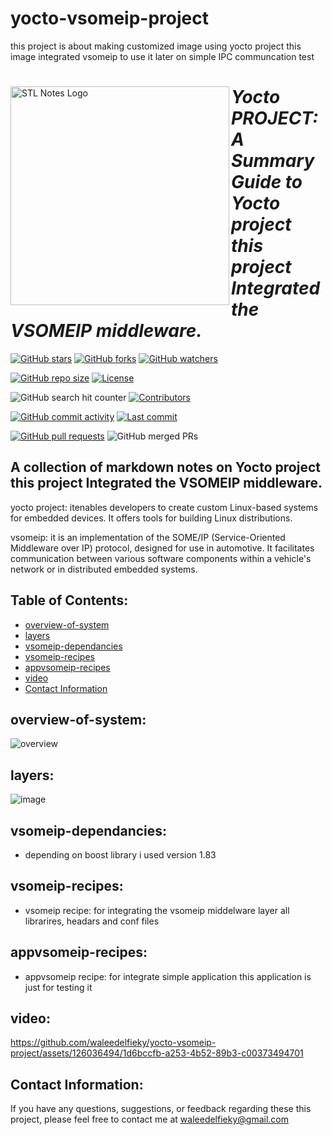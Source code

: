 # yocto-vsomeip-project
this project is about making customized image using yocto project this image integrated vsomeip to use it later on simple IPC communcation test 
<div>
<img align="left" src="https://github.com/waleedelfieky/yocto-vsomeip-project/assets/126036494/155e7a89-107c-41bb-9af6-8a551a6091b1" alt="STL Notes Logo" width="350">

# *Yocto PROJECT: A Summary Guide to Yocto project this project Integrated the VSOMEIP middleware.*

[![GitHub stars](https://img.shields.io/github/stars/waleedelfieky/yocto-vsomeip-project?style=social)](https://github.com/waleedelfieky/yocto-vsomeip-project/stargazers) 
[![GitHub forks](https://img.shields.io/github/forks/waleedelfieky/yocto-vsomeip-project?style=social)](https://github.com/waleedelfieky/yocto-vsomeip-project/network/members) 
[![GitHub watchers](https://img.shields.io/github/watchers/waleedelfieky/yocto-vsomeip-project?style=social)](https://github.com/waleedelfieky/yocto-vsomeip-project/watchers)

[![GitHub repo size](https://img.shields.io/github/repo-size/waleedelfieky/yocto-vsomeip-project)](https://github.com/waleedelfieky/yocto-vsomeip-project) 
[![License](https://img.shields.io/github/license/waleedelfieky/yocto-vsomeip-project)](https://github.com/waleedelfieky/yocto-vsomeip-project/blob/main/LICENSE) 

![GitHub search hit counter](https://img.shields.io/github/search/waleedelfieky/yocto-vsomeip-project/goto?style=flat-square)
[![Contributors](https://img.shields.io/github/contributors/waleedelfieky/yocto-vsomeip-project)](https://github.com/waleedelfieky/yocto-vsomeip-project/graphs/contributors)

[![GitHub commit activity](https://img.shields.io/github/commit-activity/m/waleedelfieky/yocto-vsomeip-project)](https://github.com/waleedelfieky/yocto-vsomeip-project/commits/main) 
[![Last commit](https://img.shields.io/github/last-commit/waleedelfieky/yocto-vsomeip-project)](https://github.com/waleedelfieky/yocto-vsomeip-project/commits/main) 

[![GitHub pull requests](https://img.shields.io/github/issues-pr/waleedelfieky/yocto-vsomeip-project)](https://github.com/Ali-Elbana/yocto-vsomeip-project/pulls)
![GitHub merged PRs](https://img.shields.io/github/issues-pr-closed/waleedelfieky/yocto-vsomeip-project?style=flat-square)
</div>


## A collection of markdown notes on Yocto project this project Integrated the VSOMEIP middleware.

yocto project: itenables developers to create custom Linux-based systems for embedded devices. It offers tools for building Linux distributions.

vsomeip: it is an implementation of the SOME/IP (Service-Oriented Middleware over IP) protocol, designed for use in automotive. It facilitates communication between various software components within a vehicle's network or in distributed embedded systems.
  
## Table of Contents:

- [overview-of-system](#overview-of-system)
- [layers](#layers)
- [vsomeip-dependancies](#vsomeip-dependancies)
- [vsomeip-recipes](#vsomeip-recipes)
- [appvsomeip-recipes](#appvsomeip-recipes)
- [video](#video)
- [Contact Information](#contact-information)

## overview-of-system:

![overview](https://github.com/waleedelfieky/yocto-vsomeip-project/assets/126036494/309cc8e9-e886-4f26-8643-ad03c66b694f)


## layers:

![image](https://github.com/waleedelfieky/yocto-vsomeip-project/assets/126036494/7874835a-30b9-4b1e-888a-689c56c15464)


## vsomeip-dependancies:

- depending on boost library i used version 1.83

## vsomeip-recipes:

- vsomeip recipe: for integrating the vsomeip middelware layer all librarires, headars and conf files 

## appvsomeip-recipes:
- appvsomeip recipe: for integrate simple application this application is just for testing it

## video:
https://github.com/waleedelfieky/yocto-vsomeip-project/assets/126036494/1d6bccfb-a253-4b52-89b3-c00373494701


## Contact Information:

If you have any questions, suggestions, or feedback regarding these this project, please feel free to contact me at waleedelfieky@gmail.com

